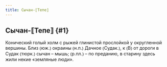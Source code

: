```yaml
---
title: Сычан-⟦Тепе⟧
---
```

## Сычан-⟦Тепе⟧ {#1}

Конический голый холм с рыжей глинистой прослойкой у округленной вершины. Близ ⦅юж.⦆ окраины ⦅н.п.⦆ Дачное ⦅Судак.⦆, к ⦅В⦆ от дороги в Судак ⦅тюрк.⦆ сычан – мышь; ⦅р.пл.⦆ – по преданию, в старину здесь жили некие «земляные люди».
